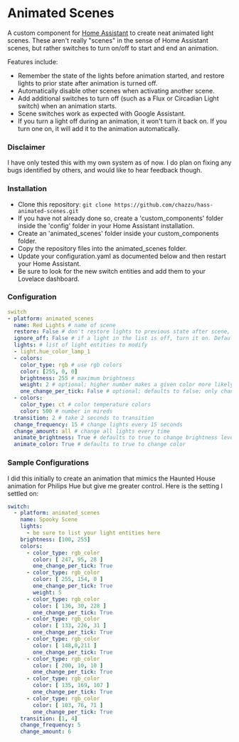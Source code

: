 # Animated Scenes
A custom component for [Home Assistant](https://www.home-assistant.io/) to create neat animated light scenes. These aren't really "scenes" in the sense of Home Assistant scenes, but rather switches to turn on/off to start and end an animation.

Features include:
- Remember the state of the lights before animation started, and restore lights to prior state after animation is turned off.
- Automatically disable other scenes when activating another scene.
- Add additional switches to turn off (such as a Flux or Circadian Light switch) when an animation starts.
- Scene switches work as expected with Google Assistant.
- If you turn a light off during an animation, it won't turn it back on. If you turn one on, it will add it to the animation automatically.

### Disclaimer
I have only tested this with my own system as of now. I do plan on fixing any bugs identified by others, and would like to hear feedback though.

### Installation
- Clone this repository: `git clone https://github.com/chazzu/hass-animated-scenes.git`
- If you have not already done so, create a 'custom_components' folder inside the 'config' folder in your Home Assistant installation.
- Create an 'animated_scenes' folder inside your custom_components folder.
- Copy the repository files into the animated_scenes folder.
- Update your configuration.yaml as documented below and then restart your Home Assistant.
- Be sure to look for the new switch entities and add them to your Lovelace dashboard.

### Configuration 

```yaml
switch
- platform: animated_scenes
  name: Red Lights # name of scene
  restore: False # don't restore lights to previous state after scene, defaults to True
  ignore_off: False # if a light in the list is off, turn it on. Defaults to True, meaning lights will be ignored if they are off.
  lights: # list of light entities to modify
  - light.hue_color_lamp_1
  - colors:
    color_type: rgb # use rgb colors
    color: [255, 0, 0]
    brightness: 255 # maximum brightness
    weight: 2 # optional; higher number makes a given color more likely to appear. Default is 10, so you can choose some numbers to be less frequent
    one_change_per_tick: False # optional; defaults to false; only change color OR brightness on each tick, don't do both
  - colors:
    color_type: ct # color temperature colors
    color: 500 # number in mireds
  transition: 2 # take 2 seconds to transition
  change_frequency: 15 # change lights every 15 seconds
  change_amount: all # change all lights every time
  animate_brightness: True # defaults to true to change brightness level
  animate_color: True # defaults to true to change color
```


### Sample Configurations
I did this initially to create an animation that mimics the Haunted House animation for Philips Hue but give me greater control. Here is the setting I settled on:

```yaml
switch:
  - platform: animated_scenes
    name: Spooky Scene
    lights:
      - be sure to list your light entities here
    brightness: [100, 255]
    colors:
      - color_type: rgb_color
        color: [ 247, 95, 28 ]
        one_change_per_tick: True
      - color_type: rgb_color
        color: [ 255, 154, 0 ]
        one_change_per_tick: True
        weight: 5
      - color_type: rgb_color
        color: [ 136, 30, 228 ]
        one_change_per_tick: True
      - color_type: rgb_color
        color: [ 133, 226, 31 ]
        one_change_per_tick: True
      - color_type: rgb_color
        color: [ 148,0,211 ]
        one_change_per_tick: True
      - color_type: rgb_color
        color: [ 200, 10, 10 ]
        one_change_per_tick: True
      - color_type: rgb_color
        color: [ 135, 169, 107 ]
        one_change_per_tick: True
      - color_type: rgb_color
        color: [ 103, 76, 71 ]
        one_change_per_tick: True
    transition: [1, 4]
    change_frequency: 5
    change_amount: 6
```